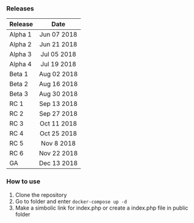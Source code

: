 ### Releases

| Release       | Date          |
| ------------- |:-------------:|
| Alpha 1       | Jun 07 2018   |
| Alpha 2       | Jun 21 2018   |
| Alpha 3       | Jul 05 2018   |
| Alpha 4       | Jul 19 2018   |
| Beta  1       | Aug 02 2018   |
| Beta  2       | Aug 16 2018   |
| Beta  3       | Aug 30 2018   |
| RC    1       | Sep 13 2018   |
| RC    2       | Sep 27 2018   |
| RC    3       | Oct 11 2018   |
| RC    4       | Oct 25 2018   |
| RC    5       | Nov 8 2018    |
| RC    6       | Nov 22 2018   |
| GA            | Dec 13 2018   |

### How to use

1. Clone the repository
2. Go to folder and enter ```docker-compose up -d ```
3. Make a simbolic link for index.php or create a index.php file in public folder
